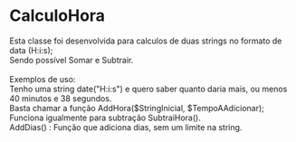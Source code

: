 # CalculoHora
Esta classe foi desenvolvida para calculos de duas strings no formato de data (H:i:s); <br>
Sendo possível Somar e Subtrair. <br>
<br>
Exemplos de uso:<br>
Tenho uma string date("H:i:s") e quero saber quanto daria mais, ou menos 40 minutos e 38 segundos. <br>
Basta chamar a função AddHora($StringInicial, $TempoAAdicionar); <br>
Funciona igualmente para subtração SubtraiHora(). <br>
AddDias() : Função que adiciona dias, sem um limite na string.<br>
